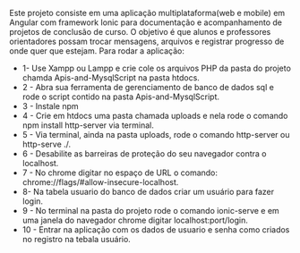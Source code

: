 Este projeto consiste em uma aplicação multiplataforma(web e mobile) em Angular com framework Ionic para documentação e acompanhamento de projetos de conclusão de curso.
O objetivo é que alunos e professores orientadores possam trocar mensagens, arquivos e registrar progresso de onde quer que estejam.
Para rodar a aplicação:
- 1- Use Xampp ou Lampp e crie cole os arquivos PHP da pasta do projeto chamda Apis-and-MysqlScript na pasta htdocs.
- 2 - Abra sua ferramenta de gerenciamento de banco de dados sql e rode o script contido na pasta Apis-and-MysqlScript.
- 3 - Instale npm
- 4 - Crie em htdocs uma pasta chamada uploads e nela rode o comando npm install http-server via terminal.
- 5 - Via terminal, ainda na pasta uploads, rode o comando http-server ou http-serve ./.
- 6 - Desabilite as barreiras de proteção do seu navegador contra o localhost.
- 7 - No chrome digitar no espaço de URL o comando: chrome://flags/#allow-insecure-localhost.
- 8-  Na tabela usuario do banco de dados criar um usuário para fazer login.
- 9 -  No terminal na pasta do projeto rode o comando ionic-serve e em uma janela do navegador chrome digitar localhost:port/login.
- 10 - Entrar na aplicação com os dados de usuario e senha como criados no registro na tebala usuário.
